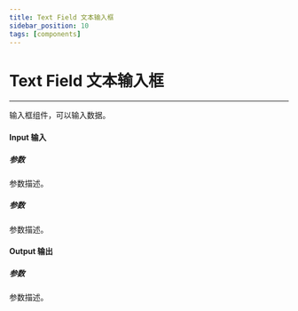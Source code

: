 ```yaml
---
title: Text Field 文本输入框
sidebar_position: 10
tags: [components]
---
```


# Text Field 文本输入框

---

输入框组件，可以输入数据。

#### Input 输入

##### 参数

参数描述。

##### 参数

参数描述。

#### Output 输出

##### 参数

参数描述。

